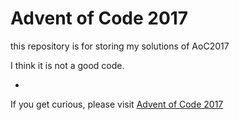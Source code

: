 # Advent of Code 2017

this repository is for storing my solutions of AoC2017

I think it is not a good code.

-

If you get curious, please visit [Advent of Code 2017](http://adventofcode.com/)

